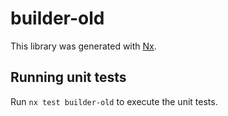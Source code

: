 # builder-old

This library was generated with [Nx](https://nx.dev).

## Running unit tests

Run `nx test builder-old` to execute the unit tests.
